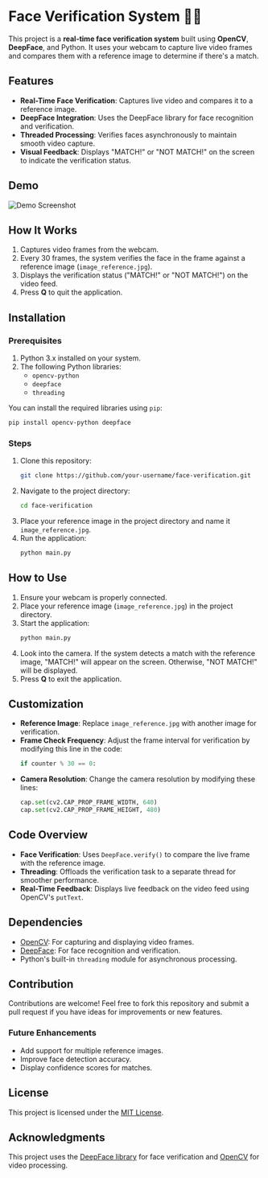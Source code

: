 # Face Verification System 🧑‍💻

This project is a **real-time face verification system** built using **OpenCV**, **DeepFace**, and Python. It uses your webcam to capture live video frames and compares them with a reference image to determine if there's a match.

## Features
- **Real-Time Face Verification**: Captures live video and compares it to a reference image.
- **DeepFace Integration**: Uses the DeepFace library for face recognition and verification.
- **Threaded Processing**: Verifies faces asynchronously to maintain smooth video capture.
- **Visual Feedback**: Displays "MATCH!" or "NOT MATCH!" on the screen to indicate the verification status.

## Demo
![Demo Screenshot](https://github.com/Frank-sys486/face-recog/blob/main/screenshot.png)  

## How It Works
1. Captures video frames from the webcam.
2. Every 30 frames, the system verifies the face in the frame against a reference image (`image_reference.jpg`).
3. Displays the verification status ("MATCH!" or "NOT MATCH!") on the video feed.
4. Press **Q** to quit the application.

## Installation

### Prerequisites
1. Python 3.x installed on your system.
2. The following Python libraries:
   - `opencv-python`
   - `deepface`
   - `threading`

You can install the required libraries using `pip`:
```bash
pip install opencv-python deepface
```

### Steps
1. Clone this repository:
   ```bash
   git clone https://github.com/your-username/face-verification.git
   ```
2. Navigate to the project directory:
   ```bash
   cd face-verification
   ```
3. Place your reference image in the project directory and name it `image_reference.jpg`.
4. Run the application:
   ```bash
   python main.py
   ```

## How to Use
1. Ensure your webcam is properly connected.
2. Place your reference image (`image_reference.jpg`) in the project directory.
3. Start the application:
   ```bash
   python main.py
   ```
4. Look into the camera. If the system detects a match with the reference image, "MATCH!" will appear on the screen. Otherwise, "NOT MATCH!" will be displayed.
5. Press **Q** to exit the application.

## Customization
- **Reference Image**: Replace `image_reference.jpg` with another image for verification.
- **Frame Check Frequency**: Adjust the frame interval for verification by modifying this line in the code:
  ```python
  if counter % 30 == 0:
  ```
- **Camera Resolution**: Change the camera resolution by modifying these lines:
  ```python
  cap.set(cv2.CAP_PROP_FRAME_WIDTH, 640)
  cap.set(cv2.CAP_PROP_FRAME_HEIGHT, 480)
  ```

## Code Overview
- **Face Verification**: Uses `DeepFace.verify()` to compare the live frame with the reference image.
- **Threading**: Offloads the verification task to a separate thread for smoother performance.
- **Real-Time Feedback**: Displays live feedback on the video feed using OpenCV's `putText`.

## Dependencies
- [OpenCV](https://opencv.org/): For capturing and displaying video frames.
- [DeepFace](https://github.com/serengil/deepface): For face recognition and verification.
- Python's built-in `threading` module for asynchronous processing.

## Contribution
Contributions are welcome! Feel free to fork this repository and submit a pull request if you have ideas for improvements or new features.

### Future Enhancements
- Add support for multiple reference images.
- Improve face detection accuracy.
- Display confidence scores for matches.

## License
This project is licensed under the [MIT License](LICENSE).

## Acknowledgments
This project uses the [DeepFace library](https://github.com/serengil/deepface) for face verification and [OpenCV](https://opencv.org/) for video processing.
